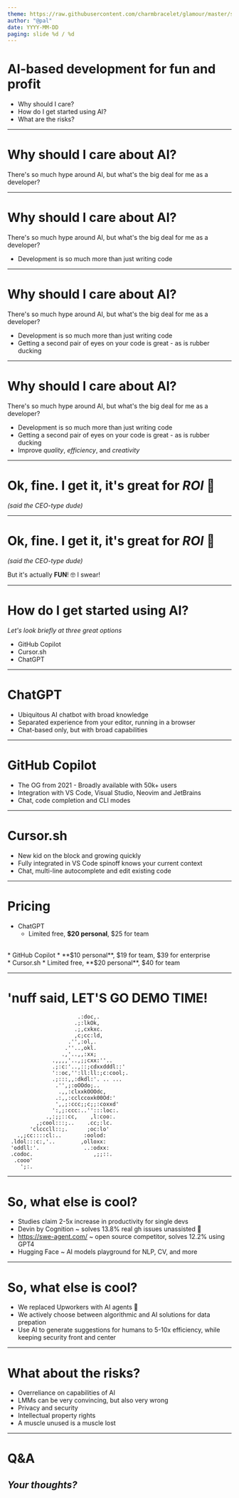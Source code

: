 ```yaml
---
theme: https://raw.githubusercontent.com/charmbracelet/glamour/master/styles/dark.json
author: "@pal"
date: YYYY-MM-DD
paging: slide %d / %d
---
```


# AI-based development for fun and profit

* Why should I care?
* How do I get started using AI?
* What are the risks?


---

# Why should I care about AI?

There's so much hype around AI, but what's the big deal for me as a developer?

---

# Why should I care about AI?

There's so much hype around AI, but what's the big deal for me as a developer?

* Development is so much more than just writing code

---

# Why should I care about AI?

There's so much hype around AI, but what's the big deal for me as a developer?

* Development is so much more than just writing code
* Getting a second pair of eyes on your code is great - as is rubber ducking

---

# Why should I care about AI?

There's so much hype around AI, but what's the big deal for me as a developer?

* Development is so much more than just writing code
* Getting a second pair of eyes on your code is great - as is rubber ducking
* Improve *quality*, *efficiency*, and *creativity*

---

# Ok, fine. I get it, it's great for _ROI_ 🥱

_(said the CEO-type dude)_

---

# Ok, fine. I get it, it's great for _ROI_ 🥱

_(said the CEO-type dude)_


But it's actually __FUN__! 🤓 I swear! 

---

# How do I get started using AI?

*Let's look briefly at three great options*

- GitHub Copilot
- Cursor.sh
- ChatGPT

---

# ChatGPT

* Ubiquitous AI chatbot with broad knowledge
* Separated experience from your editor, running in a browser
* Chat-based only, but with broad capabilities

---

# GitHub Copilot

* The OG from 2021 - Broadly available with 50k+ users
* Integration with VS Code, Visual Studio, Neovim and JetBrains
* Chat, code completion and CLI modes

---

# Cursor.sh

* New kid on the block and growing quickly
* Fully integrated in VS Code spinoff knows your current context
* Chat, multi-line autocomplete and edit existing code

---

# Pricing

* ChatGPT
  * Limited free, **$20 personal**, $25 for team
<br/>
* GitHub Copilot 
  * **$10 personal**, $19 for team, $39 for enterprise
<br/>
* Cursor.sh
  * Limited free, **$20 personal**, $40 for team

---

# 'nuff said, LET'S GO DEMO TIME!

```
                      .:doc,.           
                     .;:lkOk,           
                     .;,cxkxc.          
                     ,c;cc:ld,          
                   .'',:ol,.            
                  .''..,okl.            
                 .,'..,,:xx;            
              .,,,,'..,;;cxx:''..       
              .;:c:'..,::;cdxxdddl::'   
              '::oc,'':ll:ll:;c:cool;.  
              .;:::,,:dkdl:'. .. ...    
               .'',;:oOOdo;..           
                .,,:clxxkOOOdc,         
               .:,,:cclccoxk00Od:'      
               ',,;:ccc;;c;;:coxxd'     
              ':,;:ccc:..'':::loc:.     
            .,:;;::cc,    ,l:coo:.      
         ,;cool:::;..    .cc;:lc.       
       'clcccll::;.      ;oc:lo'        
   .,;cc::::cl:..       :oolod:         
 .ldol:::c:,'..        ,olloxx:         
 'oddll:'.              ..:odxx:        
 .codoc.                   ,;;::.       
  .cooo'                                
    ';:.                                
```

---

# So, what else is cool?

* Studies claim 2-5x increase in productivity for single devs
* Devin by Cognition ~ solves 13.8% real gh issues unassisted 🤯
* https://swe-agent.com/ ~ open source competitor, solves 12.2% using GPT4
* Hugging Face ~ AI models playground for NLP, CV, and more

---

# So, what else is cool?

* We replaced Upworkers with AI agents 💸
* We actively choose between algorithmic and AI solutions for data prepation
* Use AI to generate suggestions for humans to 5-10x efficiency, while keeping security front and center


---

# What about the risks?

* Overreliance on capabilities of AI
* LMMs can be very convincing, but also very wrong
* Privacy and security
* Intellectual property rights
* A muscle unused is a muscle lost

---

# Q&A
*Your thoughts?*
---

